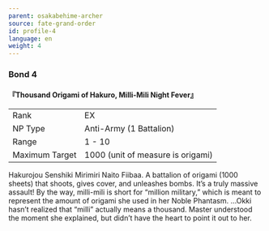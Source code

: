 ```yaml
---
parent: osakabehime-archer
source: fate-grand-order
id: profile-4
language: en
weight: 4
---
```


### Bond 4

#### 『Thousand Origami of Hakuro, Milli-Mili Night Fever』

<table>
  <tr><td>Rank</td><td>EX</td></tr>
  <tr><td>NP Type</td><td>Anti-Army (1 Battalion)</td></tr>
  <tr><td>Range</td><td>1 - 10</td></tr>
  <tr><td>Maximum Target</td><td>1000 (unit of measure is origami)</td></tr>
</table>

Hakurojou Senshiki Mirimiri Naito Fiibaa.
A battalion of origami (1000 sheets) that shoots, gives cover, and unleashes bombs.
It’s a truly massive assault!
By the way, milli-mili is short for “million military,” which is meant to represent the amount of origami she used in her Noble Phantasm.
…Okki hasn’t realized that “milli” actually means a thousand. Master understood the moment she explained, but didn’t have the heart to point it out to her.
